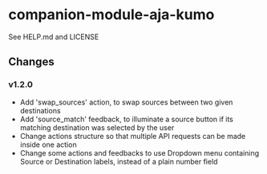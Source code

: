 # companion-module-aja-kumo

See HELP.md and LICENSE

## Changes

### v1.2.0

- Add 'swap_sources' action, to swap sources between two given destinations
- Add 'source_match' feedback, to illuminate a source button if its matching destination was selected by the user
- Change actions structure so that multiple API requests can be made inside one action
- Change some actions and feedbacks to use Dropdown menu containing Source or Destination labels, instead of a plain number field
